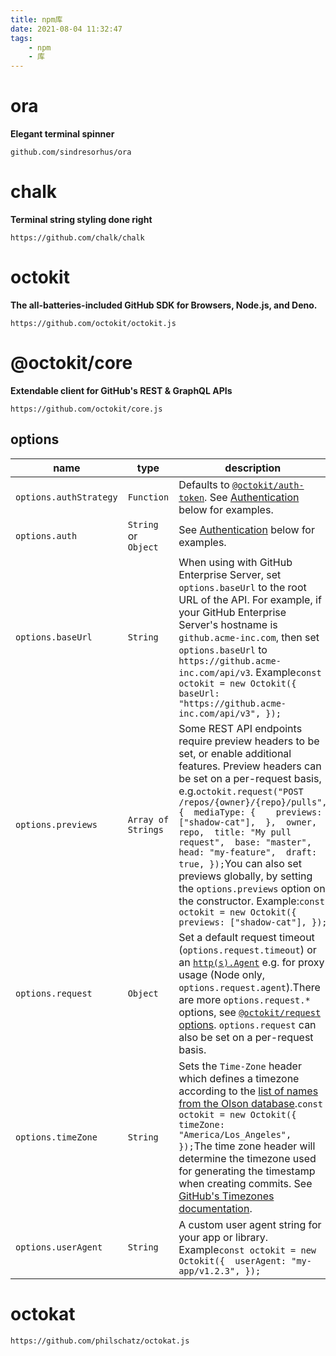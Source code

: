 ```yaml
---
title: npm库
date: 2021-08-04 11:32:47
tags:
    - npm
    - 库
---
```


# ora

**Elegant terminal spinner**

```http
github.com/sindresorhus/ora
```



# chalk

**Terminal string styling done right**

```http
https://github.com/chalk/chalk
```



# octokit

**The all-batteries-included GitHub SDK for Browsers, Node.js, and Deno.**

```http
https://github.com/octokit/octokit.js
```



# @octokit/core

**Extendable client for GitHub's REST & GraphQL APIs**

```http
https://github.com/octokit/core.js
```

## options

| name                   | type                 | description                                                  |
| ---------------------- | -------------------- | ------------------------------------------------------------ |
| `options.authStrategy` | `Function`           | Defaults to [`@octokit/auth-token`](https://github.com/octokit/auth-token.js#readme). See [Authentication](https://github.com/octokit/core.js#authentication) below for examples. |
| `options.auth`         | `String` or `Object` | See [Authentication](https://github.com/octokit/core.js#authentication) below for examples. |
| `options.baseUrl`      | `String`             | When using with GitHub Enterprise Server, set `options.baseUrl` to the root URL of the API. For example, if your GitHub Enterprise Server's hostname is `github.acme-inc.com`, then set `options.baseUrl` to `https://github.acme-inc.com/api/v3`. Example`const octokit = new Octokit({  baseUrl: "https://github.acme-inc.com/api/v3", });` |
| `options.previews`     | `Array of Strings`   | Some REST API endpoints require preview headers to be set, or enable additional features. Preview headers can be set on a per-request basis, e.g.`octokit.request("POST /repos/{owner}/{repo}/pulls", {  mediaType: {    previews: ["shadow-cat"],  },  owner,  repo,  title: "My pull request",  base: "master",  head: "my-feature",  draft: true, });`You can also set previews globally, by setting the `options.previews` option on the constructor. Example:`const octokit = new Octokit({  previews: ["shadow-cat"], });` |
| `options.request`      | `Object`             | Set a default request timeout (`options.request.timeout`) or an [`http(s).Agent`](https://nodejs.org/api/http.html#http_class_http_agent) e.g. for proxy usage (Node only, `options.request.agent`).There are more `options.request.*` options, see [`@octokit/request` options](https://github.com/octokit/request.js#request). `options.request` can also be set on a per-request basis. |
| `options.timeZone`     | `String`             | Sets the `Time-Zone` header which defines a timezone according to the [list of names from the Olson database](https://en.wikipedia.org/wiki/List_of_tz_database_time_zones).`const octokit = new Octokit({  timeZone: "America/Los_Angeles", });`The time zone header will determine the timezone used for generating the timestamp when creating commits. See [GitHub's Timezones documentation](https://developer.github.com/v3/#timezones). |
| `options.userAgent`    | `String`             | A custom user agent string for your app or library. Example`const octokit = new Octokit({  userAgent: "my-app/v1.2.3", });` |

# octokat

```http
https://github.com/philschatz/octokat.js
```




